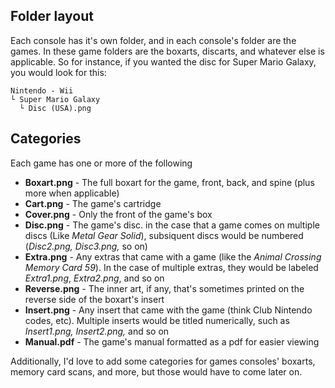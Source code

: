## Folder layout
Each console has it's own folder, and in each console's folder are the games. In these game folders are the boxarts, discarts, and whatever else is applicable. So for instance, if you wanted the disc for Super Mario Galaxy, you would look for this:
```
Nintendo - Wii
└ Super Mario Galaxy
  └ Disc (USA).png
```

## Categories
Each game has one or more of the following
- **Boxart.png** - The full boxart for the game, front, back, and spine (plus more when applicable)
- **Cart.png** - The game's cartridge
- **Cover.png** - Only the front of the game's box
- **Disc.png** - The game's disc. in the case that a game comes on multiple discs (Like *Metal Gear Solid*), subsiquent discs would be numbered (*Disc2.png, Disc3.png,* so on)
- **Extra.png** - Any extras that came with a game (like the *Animal Crossing Memory Card 59*). In the case of multiple extras, they would be labeled *Extra1.png*, *Extra2.png*, and so on
- **Reverse.png** - The inner art, if any, that's sometimes printed on the reverse side of the boxart's insert
- **Insert.png** - Any insert that came with the game (think Club Nintendo codes, etc). Multiple inserts would be titled numerically, such as *Insert1.png, Insert2.png,* and so on
- **Manual.pdf** - The game's manual formatted as a pdf for easier viewing



Additionally, I'd love to add some categories for games consoles' boxarts, memory card scans, and more, but those would have to come later on.
